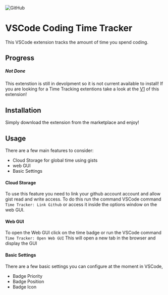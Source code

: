 ![GitHub](https://img.shields.io/github/license/MIMJA156/time-tracker-ts-dev?style=plastic)

# VSCode Coding Time Tracker

This VSCode extension tracks the amount of time you spend coding.

## Progress

##### Not Done

 This extenstion is still in devolpment so it is not current available to install!
 If you are looking for a Time Tracking extentions take a look at the [V1](https://github.com/MIMJA156/time-tracker) of this extension!

## Installation

Simply download the extension from the marketplace and enjoy!

## Usage

There are a few main features to consider:
- Cloud Storage for global time using gists
- web GUI
- Basic Settings

#### Cloud Storage

To use this feature you need to link your github account account and allow gist read and write access. To do this run the command VSCode command ``Time Tracker: Link Github`` or access it inside the options window on the web GUI.

#### Web GUI

To open the Web GUI click on the time badge or run the VSCode command ``Time Tracker: Open Web GUI``
This will open a new tab in the browser and display the GUI

#### Basic Settings

There are a few basic settings you can configure at the moment in VSCode,
- Badge Priority
- Badge Position
- Badge Icon
